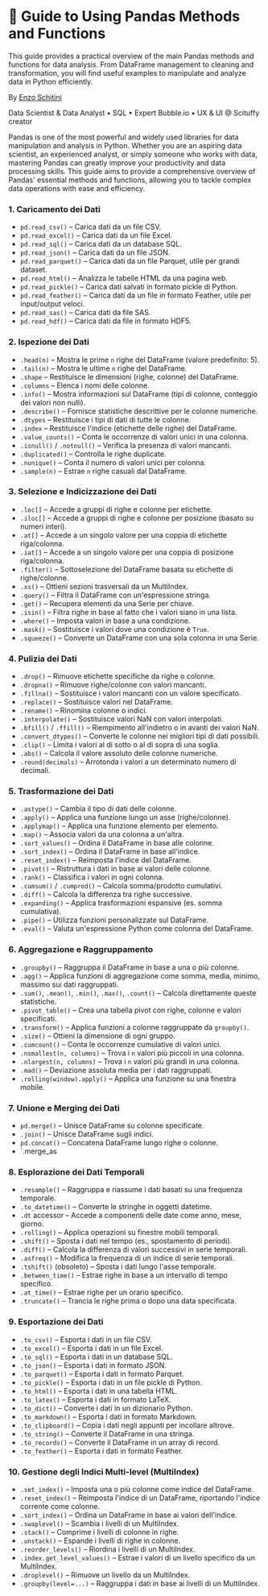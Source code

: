 # 🐼 Guide to Using Pandas Methods and Functions
This guide provides a practical overview of the main Pandas methods and functions for data analysis. From DataFrame management to cleaning and transformation, you will find useful examples to manipulate and analyze data in Python efficiently.

By [Enzo Schitini]('https://www.linkedin.com/in/enzoschitini/')

Data Scientist & Data Analyst • SQL • Expert Bubble.io • UX & UI @ Scituffy creator

Pandas is one of the most powerful and widely used libraries for data manipulation and analysis in Python. Whether you are an aspiring data scientist, an experienced analyst, or simply someone who works with data, mastering Pandas can greatly improve your productivity and data processing skills. This guide aims to provide a comprehensive overview of Pandas' essential methods and functions, allowing you to tackle complex data operations with ease and efficiency.

### 1. **Caricamento dei Dati**

- `pd.read_csv()` – Carica dati da un file CSV.
- `pd.read_excel()` – Carica dati da un file Excel.
- `pd.read_sql()` – Carica dati da un database SQL.
- `pd.read_json()` – Carica dati da un file JSON.
- `pd.read_parquet()` – Carica dati da un file Parquet, utile per grandi dataset.
- `pd.read_html()` – Analizza le tabelle HTML da una pagina web.
- `pd.read_pickle()` – Carica dati salvati in formato pickle di Python.
- `pd.read_feather()` – Carica dati da un file in formato Feather, utile per input/output veloci.
- `pd.read_sas()` – Carica dati da file SAS.
- `pd.read_hdf()` – Carica dati da file in formato HDF5.

### 2. **Ispezione dei Dati**

- `.head(n)` – Mostra le prime `n` righe del DataFrame (valore predefinito: 5).
- `.tail(n)` – Mostra le ultime `n` righe del DataFrame.
- `.shape` – Restituisce le dimensioni (righe, colonne) del DataFrame.
- `.columns` – Elenca i nomi delle colonne.
- `.info()` – Mostra informazioni sul DataFrame (tipi di colonne, conteggio dei valori non nulli).
- `.describe()` – Fornisce statistiche descrittive per le colonne numeriche.
- `.dtypes` – Restituisce i tipi di dati di tutte le colonne.
- `.index` – Restituisce l'indice (etichette delle righe) del DataFrame.
- `.value_counts()` – Conta le occorrenze di valori unici in una colonna.
- `.isnull()` / `.notnull()` – Verifica la presenza di valori mancanti.
- `.duplicated()` – Controlla le righe duplicate.
- `.nunique()` – Conta il numero di valori unici per colonna.
- `.sample(n)` – Estrae `n` righe casuali dal DataFrame.

### 3. **Selezione e Indicizzazione dei Dati**

- `.loc[]` – Accede a gruppi di righe e colonne per etichette.
- `.iloc[]` – Accede a gruppi di righe e colonne per posizione (basato su numeri interi).
- `.at[]` – Accede a un singolo valore per una coppia di etichette riga/colonna.
- `.iat[]` – Accede a un singolo valore per una coppia di posizione riga/colonna.
- `.filter()` – Sottoselezione del DataFrame basata su etichette di righe/colonne.
- `.xs()` – Ottieni sezioni trasversali da un MultiIndex.
- `.query()` – Filtra il DataFrame con un'espressione stringa.
- `.get()` – Recupera elementi da una Serie per chiave.
- `.isin()` – Filtra righe in base al fatto che i valori siano in una lista.
- `.where()` – Imposta valori in base a una condizione.
- `.mask()` – Sostituisce i valori dove una condizione è `True`.
- `.squeeze()` – Converte un DataFrame con una sola colonna in una Serie.

### 4. **Pulizia dei Dati**

- `.drop()` – Rimuove etichette specifiche da righe o colonne.
- `.dropna()` – Rimuove righe/colonne con valori mancanti.
- `.fillna()` – Sostituisce i valori mancanti con un valore specificato.
- `.replace()` – Sostituisce valori nel DataFrame.
- `.rename()` – Rinomina colonne o indici.
- `.interpolate()` – Sostituisce valori NaN con valori interpolati.
- `.bfill()` / `.ffill()` – Riempimento all'indietro o in avanti dei valori NaN.
- `.convert_dtypes()` – Converte le colonne nei migliori tipi di dati possibili.
- `.clip()` – Limita i valori al di sotto o al di sopra di una soglia.
- `.abs()` – Calcola il valore assoluto delle colonne numeriche.
- `.round(decimals)` – Arrotonda i valori a un determinato numero di decimali.

### 5. **Trasformazione dei Dati**

- `.astype()` – Cambia il tipo di dati delle colonne.
- `.apply()` – Applica una funzione lungo un asse (righe/colonne).
- `.applymap()` – Applica una funzione elemento per elemento.
- `.map()` – Associa valori da una colonna a un'altra.
- `.sort_values()` – Ordina il DataFrame in base alle colonne.
- `.sort_index()` – Ordina il DataFrame in base all'indice.
- `.reset_index()` – Reimposta l'indice del DataFrame.
- `.pivot()` – Ristruttura i dati in base ai valori delle colonne.
- `.rank()` – Classifica i valori in ogni colonna.
- `.cumsum()` / `.cumprod()` – Calcola somma/prodotto cumulativi.
- `.diff()` – Calcola la differenza tra righe successive.
- `.expanding()` – Applica trasformazioni espansive (es. somma cumulativa).
- `.pipe()` – Utilizza funzioni personalizzate sul DataFrame.
- `.eval()` – Valuta un'espressione Python come colonna del DataFrame.

### 6. **Aggregazione e Raggruppamento**

- `.groupby()` – Raggruppa il DataFrame in base a una o più colonne.
- `.agg()` – Applica funzioni di aggregazione come somma, media, minimo, massimo sui dati raggruppati.
- `.sum()`, `.mean()`, `.min()`, `.max()`, `.count()` – Calcola direttamente queste statistiche.
- `.pivot_table()` – Crea una tabella pivot con righe, colonne e valori specificati.
- `.transform()` – Applica funzioni a colonne raggruppate da `groupby()`.
- `.size()` – Ottieni la dimensione di ogni gruppo.
- `.cumcount()` – Conta le occorrenze cumulative di valori unici.
- `.nsmallest(n, columns)` – Trova i `n` valori più piccoli in una colonna.
- `.nlargest(n, columns)` – Trova i `n` valori più grandi in una colonna.
- `.mad()` – Deviazione assoluta media per i dati raggruppati.
- `.rolling(window).apply()` – Applica una funzione su una finestra mobile.

### 7. **Unione e Merging dei Dati**

- `pd.merge()` – Unisce DataFrame su colonne specificate.
- `.join()` – Unisce DataFrame sugli indici.
- `pd.concat()` – Concatena DataFrame lungo righe o colonne.
- `.merge_as

### 8. **Esplorazione dei Dati Temporali**

- `.resample()` – Raggruppa e riassume i dati basati su una frequenza temporale.
- `.to_datetime()` – Converte le stringhe in oggetti datetime.
- `.dt` accessor – Accede a componenti delle date come anno, mese, giorno.
- `.rolling()` – Applica operazioni su finestre mobili temporali.
- `.shift()` – Sposta i dati nel tempo (es., spostamento di periodi).
- `.diff()` – Calcola la differenza di valori successivi in serie temporali.
- `.asfreq()` – Modifica la frequenza di un indice di serie temporali.
- `.tshift()` (obsoleto) – Sposta i dati lungo l'asse temporale.
- `.between_time()` – Estrae righe in base a un intervallo di tempo specifico.
- `.at_time()` – Estrae righe per un orario specifico.
- `.truncate()` – Trancia le righe prima o dopo una data specificata.

### 9. **Esportazione dei Dati**

- `.to_csv()` – Esporta i dati in un file CSV.
- `.to_excel()` – Esporta i dati in un file Excel.
- `.to_sql()` – Esporta i dati in un database SQL.
- `.to_json()` – Esporta i dati in formato JSON.
- `.to_parquet()` – Esporta i dati in formato Parquet.
- `.to_pickle()` – Esporta i dati in un file pickle di Python.
- `.to_html()` – Esporta i dati in una tabella HTML.
- `.to_latex()` – Esporta i dati in formato LaTeX.
- `.to_dict()` – Converte i dati in un dizionario Python.
- `.to_markdown()` – Esporta i dati in formato Markdown.
- `.to_clipboard()` – Copia i dati negli appunti per incollare altrove.
- `.to_string()` – Converte il DataFrame in una stringa.
- `.to_records()` – Converte il DataFrame in un array di record.
- `.to_feather()` – Esporta i dati in formato Feather.

### 10. **Gestione degli Indici Multi-level (MultiIndex)**

- `.set_index()` – Imposta una o più colonne come indice del DataFrame.
- `.reset_index()` – Reimposta l'indice di un DataFrame, riportando l'indice corrente come colonne.
- `.sort_index()` – Ordina un DataFrame in base ai valori dell'indice.
- `.swaplevel()` – Scambia i livelli di un MultiIndex.
- `.stack()` – Comprime i livelli di colonne in righe.
- `.unstack()` – Espande i livelli di righe in colonne.
- `.reorder_levels()` – Riordina i livelli di un MultiIndex.
- `.index.get_level_values()` – Estrae i valori di un livello specifico da un MultiIndex.
- `.droplevel()` – Rimuove un livello da un MultiIndex.
- `.groupby(level=...)` – Raggruppa i dati in base ai livelli di un MultiIndex.